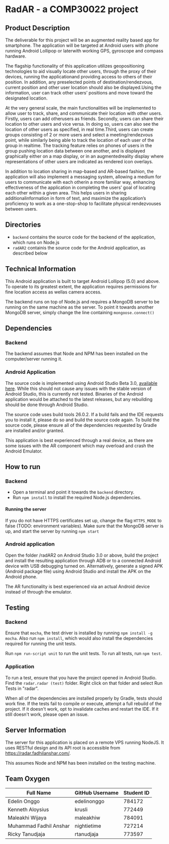 # RadAR - a COMP30022 project

## Product Description

The deliverable for this project will be an augmented reality based app for smartphone. The application will be targeted at Android users with phone running Android Lollipop or laterwith working GPS, gyroscope and compass hardware.

The flagship functionality of this application utilizes geopositioning technologies to aid visually locate other users, through the proxy of their devices, running the applicationand providing access to others of their position. In addition, any preselected points of destination/rendezvous, current position and other user location should also be displayed.Using the information, user can track other users’ positions and move toward the designated location.

At the very general scale, the main functionalities will be implemented to allow user to track, share, and communicate their location with other users. Firstly, users can add otherusers as friends. Secondly, users can share their location to other users and vice versa. In doing so, users can also see the location of other users as specified, in real time.Third, users can create groups consisting of 2 or more users and select a meeting/rendezvous point, while similarly being able to track the location of each user of the group in realtime.
The tracking feature relies on phones of users in the group pushing location data between one another, and is displayed graphically either on a map display, or in an augmentedreality display where representations of other users are indicated as rendered icon overlays.

In addition to location sharing in map-based and AR-based fashion, the application will also implement a messaging system, allowing a medium for users to communicate with each otherin a more familiar way, enhancing effectiveness of the application in completing the users’ goal of locating each other within a given area. This helps users in sharing additionalinformation in form of text, and maximize the application’s proficiency to work as a one-stop-shop to facilitate physical rendezvouses between users.

## Directories
- `backend` contains the source code for the backend of the application, which runs on Node.js
- `radAR2` containis the source code for the Android application, as described below

## Technical Information
This Android application is built to target Android Lollipop (5.0) and above. To operate to its greatest extent, the application requires permissions for fine location access as wellas camera access.

The backend runs on top of Node.js and requires a MongoDB server to be running on the same machine as the server. To point it towards another MongoDB server, simply change the line containing `mongoose.connect()`

## Dependencies
### Backend
The backend assumes that Node and NPM has been installed on the computer/server running it.

### Android Application
The source code is implemented using Android Studio Beta 3.0, [available here](https://developer.android.com/studio/preview/install-preview.html). While this should not cause any issues with the stable version of Android Studio, this is currently not tested. Binaries of the Android application would be attached to the latest releases, but any rebuilding should be done through Android Studio.

The source code uses build tools 26.0.2. If a build fails and the IDE requests you to install it, please do so and build the source code again. To build the source code, please ensure all of the dependencies requested by Gradle are installed and/or granted.

This application is best experienced through a real device, as there are some issues with the AR component which may overload and crash the Android Emulator.

## How to run

### Backend
- Open a terminal and point it towards the `backend` directory.
- Run `npm install` to install the required Node.js dependencies.

#### Running the server
If you do not have HTTPS certificates set up, change the flag `HTTPS_MODE` to false (TODO: environment variables). Make sure that the MongoDB server is up, and start the server by running `npm start`

### Android application
Open the folder /radAR2 on Android Studio 3.0 or above, build the project and install the resulting application through ADB or to a connected Android device with USB debugging turned on. Alternatively, generate a signed APK (Android package file) using Android Studio and install the APK on the Android phone.

The AR functionality is best experienced via an actual Android device instead of through the emulator.

## Testing
### Backend
Ensure that `mocha`, the test driver is installed by running `npm install -g mocha`. Also run `npm install`, which would also install the dependencies required for running the unit tests.

Run `npm run-script unit` to run the unit tests. To run all tests, run `npm test`.

### Application
To run a test, ensure that you have the project opened in Android Studio. Find the `radar.radar (test)` folder. Right click on that folder and select Run Tests in "radar".

When all of the dependencies are installed properly by Gradle, tests should work fine. If the tests fail to compile or execute, attempt a full rebuild of the project. If it doesn't work, opt to invalidate caches and restart the IDE. If it still doesn't work, please open an issue.

## Server Information
The server for this application is placed on a remote VPS running NodeJS. It uses RESTful design and its API root is accessible from https://radar.fadhilanshar.com/.

This assumes Node and NPM has been installed on the testing machine.

## Team Oxygen

Full Name | GitHub Username | Student ID
---------|--------------------|------------
Edelin Onggo | edelinonggo | 784172
Kenneth Aloysius | krusli |  772449
Maleakhi Wijaya | maleakhiw | 784091
Muhammad Fadhil Anshar | nightietime | 727214
Ricky Tanudjaja | rtanudjaja | 773597
